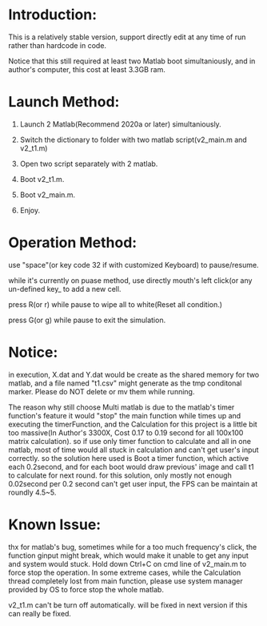 # Introduction:

This is a relatively stable version, support directly edit at any time of run rather than hardcode in code.

Notice that this still required at least two Matlab boot simultaniously, and in author's computer, this cost at least 3.3GB ram.

# Launch Method:

1. Launch 2 Matlab(Recommend 2020a or later) simultaniously.

2. Switch the dictionary to folder with two matlab script(v2_main.m and v2_t1.m)

3. Open two script separately with 2 matlab.

4. Boot v2_t1.m.

5. Boot v2_main.m.

6. Enjoy.



# Operation Method:

use "space"(or key code 32 if with customized Keyboard) to pause/resume.

while it's currently on puase method, use directly mouth's left click(or any un-defined key_ to add a new cell.

press R(or r) while pause to wipe all to white(Reset all condition.)

press G(or g) while pause to exit the simulation.

# Notice:

in execution, X.dat and Y.dat would be create as the shared memory for two matlab, and a file named "t1.csv" might generate as the tmp conditonal marker.
Please do NOT delete or mv them while running.

The reason why still choose Multi matlab is due to the matlab's timer function's feature
it would "stop" the main function while times up and executing the timerFunction,
and the Calculation for this project is a little bit too massive(In Author's 3300X, Cost 0.17 to 0.19 second for all 100x100 matrix calculation).
so if use only timer function to calculate and all in one matlab, most of time would all stuck in calculation and can't get user's input correctly.
so the solution here used is Boot a timer function, which active each 0.2second, and for each boot would draw previous' image and call t1 to calculate for next round.
for this solution, only mostly not enough 0.02second per 0.2 second can't get user input, the FPS can be maintain at roundly 4.5~5.


# Known Issue:

thx for matlab's bug, sometimes while for a too much frequency's click, the function ginput might break, which would make it unable to get any input and system would stuck.
Hold down Ctrl+C on cmd line of v2_main.m to force stop the operation.
In some extreme cases, while the Calculation thread completely lost from main function, please use system manager provided by OS to force stop the whole matlab.

v2_t1.m can't be turn off automatically.
   will be fixed in next version if this can really be fixed.

